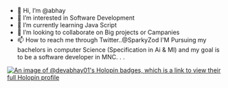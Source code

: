 - 👋 Hi, I’m @abhay
- 👀 I’m interested in Software Development
- 🌱 I’m currently learning Java Script
- 💞️ I’m looking to collaborate on Big projects or Campanies
- 📫 How to reach me through Twitter..@SparkyZod
I'M Pursuing my bachelors in computer Science (Specification in Ai & Ml) and my goal is to be a software developer in MNC.
.
.


[![An image of @devabhay01's Holopin badges, which is a link to view their full Holopin profile](https://holopin.me/devabhay01)](https://holopin.io/@devabhay01)
<!---
Sparkyzod/Sparkyzod is a ✨ special ✨ repository because its `README.md` (this file) appears on your GitHub profile.
You can click the Preview link to take a look at your changes.
--->
